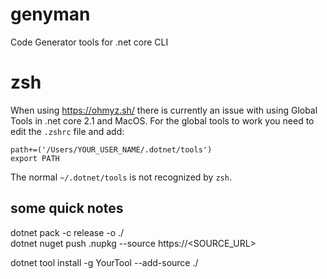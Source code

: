 # genyman
Code Generator tools for .net core CLI




# zsh

When using https://ohmyz.sh/ there is currently an issue with using Global Tools in .net core 2.1 and MacOS.
For the global tools to work you need to edit the `.zshrc` file and add:

```
path+=('/Users/YOUR_USER_NAME/.dotnet/tools')
export PATH
```

The normal `~/.dotnet/tools` is not recognized by `zsh`.


## some quick notes

dotnet pack -c release -o ./   
dotnet nuget push <PACKAGE>.nupkg --source https://<SOURCE_URL>

dotnet tool install -g YourTool --add-source ./                      

